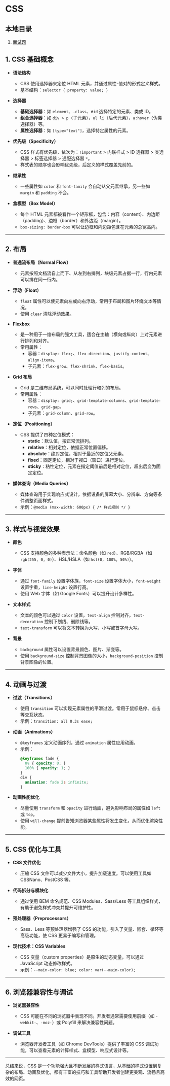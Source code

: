 # CSS

## 本地目录
1. [面试题](./面试题/README.md)

## 1. **CSS 基础概念**

- **语法结构**
  - CSS 使用选择器来定位 HTML 元素，并通过属性-值对的形式定义样式。
  - 基本结构：`selector { property: value; }`
  
- **选择器**
  - **基础选择器**：如 `element`、`.class`、`#id` 选择特定的元素、类或 ID。
  - **组合选择器**：如 `div > p`（子元素），`ul li`（后代元素），`a:hover`（伪类选择器）等。
  - **属性选择器**：如 `[type="text"]`，选择特定属性的元素。
  
- **优先级（Specificity）**
  - CSS 样式有优先级，依次为：`!important` > 内联样式 > ID 选择器 > 类选择器 > 标签选择器 > 通配选择器 `*`。
  - 样式表的顺序也会影响优先级，后定义的样式覆盖先前的。

- **继承性**
  - 一些属性如 `color` 和 `font-family` 会自动从父元素继承，另一些如 `margin` 和 `padding` 不会。
  
- **盒模型（Box Model）**
  - 每个 HTML 元素都被看作一个矩形框，包含：内容（content）、内边距（padding）、边框（border）和外边距（margin）。
  - `box-sizing: border-box` 可以让边框和内边距包含在元素的总宽高内。

---

## 2. **布局**

- **普通流布局（Normal Flow）**
  - 元素按照文档流自上而下、从左到右排列，块级元素占据一行，行内元素可以排在同一行内。
  
- **浮动（Float）**
  - `float` 属性可以使元素向左或向右浮动，常用于布局和图片环绕文本等情况。
  - 使用 `clear` 清除浮动效果。

- **Flexbox**
  - 是一种用于一维布局的强大工具，适合在主轴（横向或纵向）上对元素进行排列和对齐。
  - 常用属性：
    - 容器：`display: flex;`、`flex-direction`、`justify-content`、`align-items`。
    - 子元素：`flex-grow`、`flex-shrink`、`flex-basis`。

- **Grid 布局**
  - Grid 是二维布局系统，可以同时处理行和列的布局。
  - 常用属性：
    - 容器：`display: grid;`、`grid-template-columns`、`grid-template-rows`、`grid-gap`。
    - 子元素：`grid-column`、`grid-row`。

- **定位（Positioning）**
  - CSS 提供了四种定位模式：
    - **static**：默认值，按正常流排列。
    - **relative**：相对定位，依据正常位置偏移。
    - **absolute**：绝对定位，相对于最近的定位父元素。
    - **fixed**：固定定位，相对于视口（窗口）进行定位。
    - **sticky**：粘性定位，元素在指定阈值前后是相对定位，超出后变为固定定位。

- **媒体查询（Media Queries）**
  - 媒体查询用于实现响应式设计，依据设备的屏幕大小、分辨率、方向等条件调整页面样式。
  - 示例：`@media (max-width: 600px) { /* 样式规则 */ }`

---

## 3. **样式与视觉效果**

- **颜色**
  - CSS 支持颜色的多种表示法：命名颜色（如 `red`）、RGB/RGBA（如 `rgb(255, 0, 0)`）、HSL/HSLA（如 `hsl(0, 100%, 50%)`）。

- **字体**
  - 通过 `font-family` 设置字体族，`font-size` 设置字体大小，`font-weight` 设置字重，`line-height` 设置行高。
  - 使用 Web 字体（如 Google Fonts）可以提升设计多样性。

- **文本样式**
  - 文本的颜色可以通过 `color` 设置，`text-align` 控制对齐，`text-decoration` 控制下划线、删除线等。
  - `text-transform` 可以将文本转换为大写、小写或首字母大写。

- **背景**
  - `background` 属性可以设置背景颜色、图片、渐变等。
  - 使用 `background-size` 控制背景图像的大小，`background-position` 控制背景图像的位置。

---

## 4. **动画与过渡**

- **过渡（Transitions）**
  - 使用 `transition` 可以实现元素属性的平滑过渡。常用于鼠标悬停、点击等交互状态。
  - 示例：`transition: all 0.3s ease;`

- **动画（Animations）**
  - `@keyframes` 定义动画序列，通过 `animation` 属性应用动画。
  - 示例：
    ```css
    @keyframes fade {
      0% { opacity: 0; }
      100% { opacity: 1; }
    }
    div {
      animation: fade 2s infinite;
    }
    ```

- **动画性能优化**
  - 尽量使用 `transform` 和 `opacity` 进行动画，避免影响布局的属性如 `left` 或 `top`。
  - 使用 `will-change` 提前告知浏览器某些属性将发生变化，从而优化渲染性能。

---

## 5. **CSS 优化与工具**

- **CSS 文件优化**
  - 压缩 CSS 文件可以减少文件大小，提升加载速度。可以使用工具如 CSSNano、PostCSS 等。
  
- **代码拆分与模块化**
  - 通过使用 BEM 命名规范、CSS Modules、Sass/Less 等工具组织样式，有助于避免样式冲突并提升可维护性。

- **预处理器（Preprocessors）**
  - Sass、Less 等预处理器增强了 CSS 的功能，引入了变量、嵌套、循环等高级功能，使 CSS 更易于编写和管理。

- **现代技术：CSS Variables**
  - CSS 变量（custom properties）是原生的动态变量，可以通过 JavaScript 动态修改样式。
  - 示例：`--main-color: blue; color: var(--main-color);`

---

## 6. **浏览器兼容性与调试**

- **浏览器兼容性**
  - CSS 可能在不同的浏览器中表现不同。开发者通常需要使用前缀（如 `-webkit-`、`-moz-`）或 Polyfill 来解决兼容性问题。
  
- **调试工具**
  - 浏览器开发者工具（如 Chrome DevTools）提供了丰富的 CSS 调试功能，可以查看元素的计算样式、盒模型、响应式设计等。

---

总结来说，CSS 是一个功能强大且不断发展的样式语言，从基础的样式设置到复杂的布局、动画及优化，都有丰富的技巧和工具帮助开发者创建更美观、流畅且高效的网页。